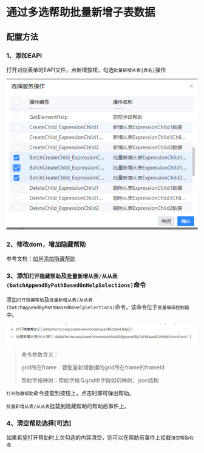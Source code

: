 # 通过多选帮助批量新增子表数据

## 配置方法

### 1、添加EAPI

打开对应表单的EAPI文件，点新增按钮，勾选`批量新增从表{表名}`操作

![image-20210123114244751](./images/image-20210123114244751.png)

### 2、修改dom，增加隐藏帮助

参考文档：[如何添加隐藏帮助](faq/how-to-add-hide-help)

### 3、添加`打开隐藏帮助`及`批量新增从表/从从表(batchAppendByPathBasedOnHelpSelections)`命令

添加`打开隐藏帮助`及`批量新增从表/从从表(batchAppendByPathBasedOnHelpSelections)`命令，该命令位于`批量编辑控制器`中。

![image-20210205174159323](./images/image-20210205174159323.png)

> 命令参数含义：
>
> grid所在frame：要批量新增数据的grid所在frame的frameId
>
> 帮助字段映射：帮助字段与grid中字段如何映射，json结构

`打开隐藏帮助`命令挂载到按钮上，点击时即可弹出帮助。

`批量新增从表/从从表`挂载到隐藏帮助的帮助后事件上。

### 4、清空帮助选择[可选]

如果希望打开帮助时上次勾选的内容清空，则可以在帮助前事件上挂载`清空帮助勾选`